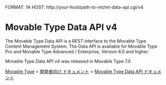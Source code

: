 FORMAT: 1A
HOST: http://your-host/path-to-mt/mt-data-api.cgi/v4

# Movable Type Data API v4
The Movable Type Data API is a REST interface to the Movable Type Content Management System.
The Data API is available for Movable Type Pro and Movable Type Advanced / Enterprise, Version 6.0 and higher.

Movable Type Data API v4 was released in Movable Type 7.0

<p><a href="https://www.movabletype.jp/">Movable Type</a> &gt; <a href="https://www.movabletype.jp/developers/">開発者向け ドキュメント</a> &gt; <a href="https://www.movabletype.jp/developers/data-api/">Movable Type Data API ドキュメント</a></p>

<!-- include(data-structures.md) -->
<!-- include(common.md) -->
<!-- Include(authentication.md) -->
<!-- Include(assets.md) -->
<!-- Include(categories.md) -->
<!-- Include(categoryset.md) -->
<!-- Include(comments.md) -->
<!-- Include(contenttypes.md) -->
<!-- Include(contentfields.md) -->
<!-- Include(contentdata.md) -->
<!-- Include(entries.md) -->
<!-- Include(folders.md) -->
<!-- Include(pages.md) -->
<!-- Include(permissions.md) -->
<!-- Include(search.md) -->
<!-- Include(sites.md) -->
<!-- Include(templates.md) -->
<!-- Include(themes.md) -->
<!-- Include(users.md) -->
